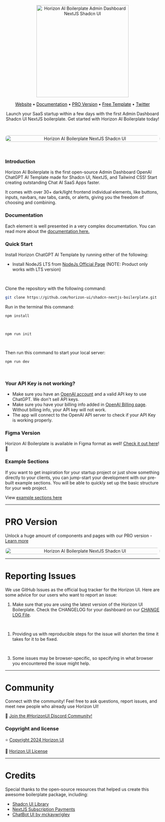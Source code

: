 &nbsp;
<p align="center">
  <a href="https://horizon-ui.com/boilerplate-shadcn" target="_blank">
    <img src="https://i.ibb.co/DGSsjWL/top-boilerplate-shadcn-readme.png" alt="Horizon AI Boilerplate Admin Dashboard NextJS Shadcn UI" width="300px" max-width="400px">
  </a>
</p>

<p align="center">
    <a style="color: #09090B; text-decoration: underline;" target="_blank" href="https://horizon-ui.com/boilerplate-shadcn">Website</a> •
    <a style="color: #09090B; text-decoration: underline;" target="_blank" href="https://horizon-ui.com/docs-boilerplate/shadcn-components/auth-UI">Documentation</a> •
    <a style="color: #09090B; text-decoration: underline;" target="_blank" href="https://horizon-ui.com/boilerplate-shadcn">PRO Version</a> •
    <a style="color: #09090B; text-decoration: underline;" target="_blank" href="https://github.com/horizon-ui/shadcn-nextjs-boilerplate">Free Template</a> •
    <a style="color: #09090B; text-decoration: underline;" target="_blank" href="https://twitter.com/horizon_ui">Twitter</a>
<p align="center" style="max-width: 500px; margin: auto;">
  Launch your SaaS startup within a few days with the first Admin Dashboard Shadcn UI NextJS boilerplate. Get started with Horizon AI Boilerplate today!

</p>

&nbsp;

<p align="center" style="width: 100%;">
<a style="display:flex; justify-content: center; width: 100%;" href="https://horizon-ui.com/boilerplate-shadcn" target="_blank"><img style="border-radius: 10px; width: 100%;" src="https://i.ibb.co/72bXVwG/horizon-free-boilerplate-shadcn-image-readme-2.png" alt="Horizon AI Boilerplate NextJS Shadcn UI" /></a>
</p>


&nbsp;

### Introduction

Horizon AI Boilerplate is the first open-source Admin Dashboard OpenAI ChatGPT AI Template made for Shadcn UI, NextJS, and Tailwind CSS! Start creating outstanding Chat AI SaaS Apps faster.

It comes with over 30+ dark/light frontend individual elements, like buttons, inputs, navbars, nav tabs, cards, or alerts, giving you the freedom of choosing and combining.

### Documentation

Each element is well presented in a very complex documentation. You can read more about the <a href="https://horizon-ui.com/docs-boilerplate/shadcn-components/chat" target="_blank">documentation here.</a>

### Quick Start

Install Horizon ChatGPT AI Template by running either of the following:

- Install NodeJS LTS from [NodeJs Official Page](https://nodejs.org/en/?ref=horizon-documentation) (NOTE: Product only works with LTS version)

<br />

Clone the repository with the following command:

```bash
git clone https://github.com/horizon-ui/shadcn-nextjs-boilerplate.git
```

Run in the terminal this command:

```
npm install
```

<br />

```
npm run init
```

<br />

Then run this command to start your local server:

```
npm run dev
```
&nbsp;

### Your API Key is not working?

- Make sure you have an [OpenAI account](https://platform.openai.com/account) and a valid API key to use ChatGPT. We don't sell API keys.
- Make sure you have your billing info added in [OpenAI Billing page](https://platform.openai.com/account/billing/overview). Without billing info, your API key will not work.
- The app will connect to the OpenAI API server to check if your API Key is working properly. 


### Figma Version

Horizon AI Boilerplate is available in Figma format as well! [Check it out here](https://www.figma.com/community/file/1374394029061088369)! 🎨


### Example Sections

If you want to get inspiration for your startup project or just show something directly to your clients, you can jump-start your development with our pre-built example sections. You will be able to quickly set up the basic structure for your web project.

 View <a href="https://horizon-ui.com/boilerplate-shadcn#pages" target="_blank">example sections here</a>

 ---


# PRO Version

Unlock a huge amount of components and pages with our PRO version - <a href="https://horizon-ui.com/boilerplate-shadcn#pricing" target="_blank">Learn more</a>

<p align="center" style="width: 100%;">
<a style="display:flex; justify-content: center; width: 100%;" href="https://horizon-ui.com/boilerplate-shadcn#pricing" target="_blank"><img style="border-radius: 10px; width: 100%;" src="https://i.ibb.co/Q8jNqWJ/horizon-boilerplate-shadcn-image-readme-2.png" alt="Horizon AI Boilerplate NextJS Shadcn UI" /></a>
</p>


---

# Reporting Issues

We use GitHub Issues as the official bug tracker for the Horizon UI. Here are
some advice for our users who want to report an issue:

1. Make sure that you are using the latest version of the Horizon UI Boilerplate. Check the CHANGELOG for your dashboard on our [CHANGE LOG File](https://github.com/horizon-ui/shadcn-nextjs-boilerplate/blob/main/CHANGELOG.md).
<br />

1. Providing us with reproducible steps for the issue will shorten the time it takes for it to be fixed.
<br />


3. Some issues may be browser-specific, so specifying in what browser you encountered the issue might help.

---

# Community

Connect with the community! Feel free to ask questions, report issues, and meet new people who already use Horizon UI!

💬 [Join the #HorizonUI Discord Community!](https://discord.gg/f6tEKFBd4m)


### Copyright and license

⭐️ [Copyright 2024 Horizon UI](https://www.horizon-ui.com/?ref=readme-horizon)

📄 [Horizon UI License](https://horizon-ui.notion.site/End-User-License-Agreement-8fb09441ea8c4c08b60c37996195a6d5)


---

# Credits

Special thanks to the open-source resources that helped us create this awesome boilerplate package, including:

- [Shadcn UI Library](https://ui.shadcn.com/)
- [NextJS Subscription Payments](https://github.com/vercel/nextjs-subscription-payments)
- [ChatBot UI by mckaywrigley](https://github.com/mckaywrigley/chatbot-ui)

